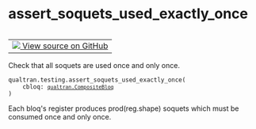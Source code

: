 # assert_soquets_used_exactly_once


<table class="tfo-notebook-buttons tfo-api nocontent" align="left">
<td>
  <a target="_blank" href="https://github.com/quantumlib/Qualtran/blob/main/qualtran/testing.py#L183-L205">
    <img src="https://www.tensorflow.org/images/GitHub-Mark-32px.png" />
    View source on GitHub
  </a>
</td>
</table>



Check that all soquets are used once and only once.


<pre class="devsite-click-to-copy prettyprint lang-py tfo-signature-link">
<code>qualtran.testing.assert_soquets_used_exactly_once(
    cbloq: <a href="../../qualtran/CompositeBloq.html"><code>qualtran.CompositeBloq</code></a>
)
</code></pre>



<!-- Placeholder for "Used in" -->

Each bloq's register produces prod(reg.shape) soquets which must be consumed
once and only once.